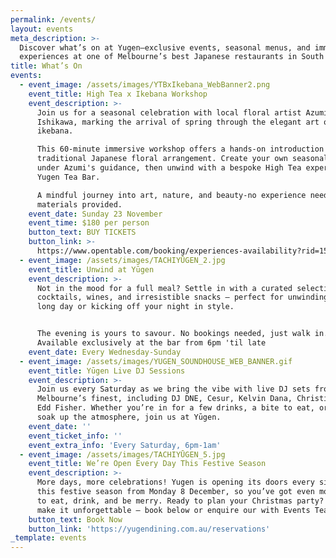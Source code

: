 ```yaml
---
permalink: /events/
layout: events
meta_description: >-
  Discover what’s on at Yugen—exclusive events, seasonal menus, and immersive
  experiences at one of Melbourne’s best Japanese restaurants in South Yarra.
title: What’s On
events:
  - event_image: /assets/images/YTBxIkebana_WebBanner2.png
    event_title: High Tea x Ikebana Workshop
    event_description: >-
      Join us for a seasonal celebration with local floral artist Azumi
      Ishikawa, marking the arrival of spring through the elegant art of
      ikebana.

      This 60-minute immersive workshop offers a hands-on introduction to
      traditional Japanese floral arrangement. Create your own seasonal piece
      under Azumi's guidance, then unwind with a bespoke High Tea experience at
      Yugen Tea Bar.

      A mindful journey into art, nature, and beauty-no experience needed, all
      materials provided.
    event_date: Sunday 23 November
    event_time: $180 per person
    button_text: BUY TICKETS
    button_link: >-
      https://www.opentable.com/booking/experiences-availability?rid=158744&restref=158744&experienceId=560700&utm_source=external&utm_medium=referral&utm_campaign=shared
  - event_image: /assets/images/TACHIYŪGEN_2.jpg
    event_title: Unwind at Yūgen
    event_description: >-
      Not in the mood for a full meal? Settle in with a curated selection of
      cocktails, wines, and irresistible snacks — perfect for unwinding after a
      long day or kicking off your night in style.


      The evening is yours to savour. No bookings needed, just walk in.
      Available exclusively at the bar from 6pm 'til late
    event_date: Every Wednesday-Sunday
  - event_image: /assets/images/YUGEN_SOUNDHOUSE_WEB_BANNER.gif
    event_title: Yūgen Live DJ Sessions
    event_description: >-
      Join us every Saturday as we bring the vibe with live DJ sets from
      Melbourne’s finest, including DJ DNE, Cesur, Kelvin Dana, Christina, and
      Edd Fisher. Whether you’re in for a few drinks, a bite to eat, or just to
      soak up the atmosphere, join us at Yūgen.
    event_date: ''
    event_ticket_info: ''
    event_extra_info: 'Every Saturday, 6pm-1am'
  - event_image: /assets/images/TACHIYŪGEN_5.jpg
    event_title: We’re Open Every Day This Festive Season
    event_description: >-
      More days, more celebrations! Yugen is opening its doors every single day
      this festive season from Monday 8 December, so you’ve got even more time
      to eat, drink, and be merry. Ready to plan your Christmas party? Let’s
      make it unforgettable — book below or enquire our with Events Team today.
    button_text: Book Now
    button_link: 'https://yugendining.com.au/reservations'
_template: events
---
```


